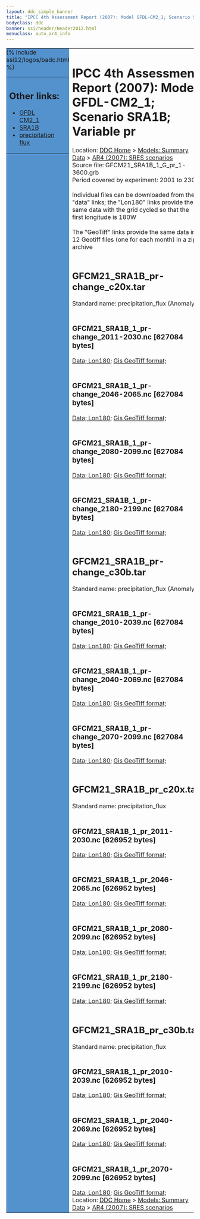 ```yaml
---
layout: ddc_simple_banner
title: "IPCC 4th Assessment Report (2007): Model GFDL-CM2_1; Scenario SRA1B; Variable pr"
bodyclass: ddc
banner: ssi/header/Header2012.html
menuclass: auto_ar4_info
---
```



<table width="100%" border="0" cellspacing="0" cellpadding="0" style="border-collapse: collapse;">
<tr style="margin:0;padding:0;border:0;">
<td style="margin:0;padding:0;border:0;height:1pt;width:150pt;background:#5492CD;" valign="top" >

<div id="lh-col2" class="auto_ar4_info">
<table class="menumain" bgcolor="#5492CD" cellspacing="0" width="100%" border="0">
<tr><td>
<h2> Other links:</h2>
<ul>
<li><a href="/auto/ar4/model-GFDL-CM2_1.html">GFDL<br/>CM2_1</a></li>
<li><a href="/auto/ar4/scenario-SRA1B.html">SRA1B</a></li>
<li><a href="/auto/ar4/var-precipitation_flux.html">precipitation flux</a></li>
</ul>
</td></tr>
{% include ssi12/logos/badc.html %}
</table>
</div>
</td>
<td><h1>IPCC 4th Assessment Report (2007): Model GFDL-CM2_1; Scenario SRA1B; Variable pr</h1>

<!-- Breadcrumb1 -->
<div id="breadcrumb1" align="left">
Location: <a href="/index.html">DDC Home</a> > <a href="/sim/gcm_clim/">Models: Summary Data</a>
> <a href="/sim/gcm_clim/SRES_AR4/index.html">AR4 (2007): SRES scenarios</a>
</div>
<!-- End of Breadcrumb1 -->Source file: GFCM21_SRA1B_1_G_pr_1-3600.grb
<br/>
Period covered by experiment: 2001 to 2300<br/>
<br/>Individual files can be downloaded from the "data" links; the "Lon180" links provide the same data
         with the grid cycled so that the first longitude is 180W<br/>
<br/>The "GeoTiff" links provide the same data in 12 Geotiff files (one for each month)
          in a zip archive<br/>
<br/><h2>GFCM21_SRA1B_pr-change_c20x.tar</h2>
Standard name: precipitation_flux (Anomaly)<br>
<br/><h3>GFCM21_SRA1B_1_pr-change_2011-2030.nc [627084 bytes]</h3>
<a href="http://apps.ipcc-data.org/cgi-bin/downl/ar4_nc/pr/GFCM21_SRA1B_1_pr-change_2011-2030.nc">Data; </a><a href="http://apps.ipcc-data.org/cgi-bin/downl/ar4_nc/pr/GFCM21_SRA1B_1_pr-change_2011-2030.cyto180.nc"> Lon180</a>; <a href="/cgi-bin/downl/ar4_tif/pr/GFCM21_SRA1B_1_pr-change_2011-2030.zip">Gis GeoTiff format; </a><br/>
<br/><h3>GFCM21_SRA1B_1_pr-change_2046-2065.nc [627084 bytes]</h3>
<a href="http://apps.ipcc-data.org/cgi-bin/downl/ar4_nc/pr/GFCM21_SRA1B_1_pr-change_2046-2065.nc">Data; </a><a href="http://apps.ipcc-data.org/cgi-bin/downl/ar4_nc/pr/GFCM21_SRA1B_1_pr-change_2046-2065.cyto180.nc"> Lon180</a>; <a href="/cgi-bin/downl/ar4_tif/pr/GFCM21_SRA1B_1_pr-change_2046-2065.zip">Gis GeoTiff format; </a><br/>
<br/><h3>GFCM21_SRA1B_1_pr-change_2080-2099.nc [627084 bytes]</h3>
<a href="http://apps.ipcc-data.org/cgi-bin/downl/ar4_nc/pr/GFCM21_SRA1B_1_pr-change_2080-2099.nc">Data; </a><a href="http://apps.ipcc-data.org/cgi-bin/downl/ar4_nc/pr/GFCM21_SRA1B_1_pr-change_2080-2099.cyto180.nc"> Lon180</a>; <a href="/cgi-bin/downl/ar4_tif/pr/GFCM21_SRA1B_1_pr-change_2080-2099.zip">Gis GeoTiff format; </a><br/>
<br/><h3>GFCM21_SRA1B_1_pr-change_2180-2199.nc [627084 bytes]</h3>
<a href="http://apps.ipcc-data.org/cgi-bin/downl/ar4_nc/pr/GFCM21_SRA1B_1_pr-change_2180-2199.nc">Data; </a><a href="http://apps.ipcc-data.org/cgi-bin/downl/ar4_nc/pr/GFCM21_SRA1B_1_pr-change_2180-2199.cyto180.nc"> Lon180</a>; <a href="/cgi-bin/downl/ar4_tif/pr/GFCM21_SRA1B_1_pr-change_2180-2199.zip">Gis GeoTiff format; </a><br/>
<br/><h2>GFCM21_SRA1B_pr-change_c30b.tar</h2>
Standard name: precipitation_flux (Anomaly)<br>
<br/><h3>GFCM21_SRA1B_1_pr-change_2010-2039.nc [627084 bytes]</h3>
<a href="http://apps.ipcc-data.org/cgi-bin/downl/ar4_nc/pr/GFCM21_SRA1B_1_pr-change_2010-2039.nc">Data; </a><a href="http://apps.ipcc-data.org/cgi-bin/downl/ar4_nc/pr/GFCM21_SRA1B_1_pr-change_2010-2039.cyto180.nc"> Lon180</a>; <a href="/cgi-bin/downl/ar4_tif/pr/GFCM21_SRA1B_1_pr-change_2010-2039.zip">Gis GeoTiff format; </a><br/>
<br/><h3>GFCM21_SRA1B_1_pr-change_2040-2069.nc [627084 bytes]</h3>
<a href="http://apps.ipcc-data.org/cgi-bin/downl/ar4_nc/pr/GFCM21_SRA1B_1_pr-change_2040-2069.nc">Data; </a><a href="http://apps.ipcc-data.org/cgi-bin/downl/ar4_nc/pr/GFCM21_SRA1B_1_pr-change_2040-2069.cyto180.nc"> Lon180</a>; <a href="/cgi-bin/downl/ar4_tif/pr/GFCM21_SRA1B_1_pr-change_2040-2069.zip">Gis GeoTiff format; </a><br/>
<br/><h3>GFCM21_SRA1B_1_pr-change_2070-2099.nc [627084 bytes]</h3>
<a href="http://apps.ipcc-data.org/cgi-bin/downl/ar4_nc/pr/GFCM21_SRA1B_1_pr-change_2070-2099.nc">Data; </a><a href="http://apps.ipcc-data.org/cgi-bin/downl/ar4_nc/pr/GFCM21_SRA1B_1_pr-change_2070-2099.cyto180.nc"> Lon180</a>; <a href="/cgi-bin/downl/ar4_tif/pr/GFCM21_SRA1B_1_pr-change_2070-2099.zip">Gis GeoTiff format; </a><br/>
<br/><h2>GFCM21_SRA1B_pr_c20x.tar</h2>
Standard name: precipitation_flux<br>
<br/><h3>GFCM21_SRA1B_1_pr_2011-2030.nc [626952 bytes]</h3>
<a href="http://apps.ipcc-data.org/cgi-bin/downl/ar4_nc/pr/GFCM21_SRA1B_1_pr_2011-2030.nc">Data; </a><a href="http://apps.ipcc-data.org/cgi-bin/downl/ar4_nc/pr/GFCM21_SRA1B_1_pr_2011-2030.cyto180.nc"> Lon180</a>; <a href="/cgi-bin/downl/ar4_tif/pr/GFCM21_SRA1B_1_pr_2011-2030.zip">Gis GeoTiff format; </a><br/>
<br/><h3>GFCM21_SRA1B_1_pr_2046-2065.nc [626952 bytes]</h3>
<a href="http://apps.ipcc-data.org/cgi-bin/downl/ar4_nc/pr/GFCM21_SRA1B_1_pr_2046-2065.nc">Data; </a><a href="http://apps.ipcc-data.org/cgi-bin/downl/ar4_nc/pr/GFCM21_SRA1B_1_pr_2046-2065.cyto180.nc"> Lon180</a>; <a href="/cgi-bin/downl/ar4_tif/pr/GFCM21_SRA1B_1_pr_2046-2065.zip">Gis GeoTiff format; </a><br/>
<br/><h3>GFCM21_SRA1B_1_pr_2080-2099.nc [626952 bytes]</h3>
<a href="http://apps.ipcc-data.org/cgi-bin/downl/ar4_nc/pr/GFCM21_SRA1B_1_pr_2080-2099.nc">Data; </a><a href="http://apps.ipcc-data.org/cgi-bin/downl/ar4_nc/pr/GFCM21_SRA1B_1_pr_2080-2099.cyto180.nc"> Lon180</a>; <a href="/cgi-bin/downl/ar4_tif/pr/GFCM21_SRA1B_1_pr_2080-2099.zip">Gis GeoTiff format; </a><br/>
<br/><h3>GFCM21_SRA1B_1_pr_2180-2199.nc [626952 bytes]</h3>
<a href="http://apps.ipcc-data.org/cgi-bin/downl/ar4_nc/pr/GFCM21_SRA1B_1_pr_2180-2199.nc">Data; </a><a href="http://apps.ipcc-data.org/cgi-bin/downl/ar4_nc/pr/GFCM21_SRA1B_1_pr_2180-2199.cyto180.nc"> Lon180</a>; <a href="/cgi-bin/downl/ar4_tif/pr/GFCM21_SRA1B_1_pr_2180-2199.zip">Gis GeoTiff format; </a><br/>
<br/><h2>GFCM21_SRA1B_pr_c30b.tar</h2>
Standard name: precipitation_flux<br>
<br/><h3>GFCM21_SRA1B_1_pr_2010-2039.nc [626952 bytes]</h3>
<a href="http://apps.ipcc-data.org/cgi-bin/downl/ar4_nc/pr/GFCM21_SRA1B_1_pr_2010-2039.nc">Data; </a><a href="http://apps.ipcc-data.org/cgi-bin/downl/ar4_nc/pr/GFCM21_SRA1B_1_pr_2010-2039.cyto180.nc"> Lon180</a>; <a href="/cgi-bin/downl/ar4_tif/pr/GFCM21_SRA1B_1_pr_2010-2039.zip">Gis GeoTiff format; </a><br/>
<br/><h3>GFCM21_SRA1B_1_pr_2040-2069.nc [626952 bytes]</h3>
<a href="http://apps.ipcc-data.org/cgi-bin/downl/ar4_nc/pr/GFCM21_SRA1B_1_pr_2040-2069.nc">Data; </a><a href="http://apps.ipcc-data.org/cgi-bin/downl/ar4_nc/pr/GFCM21_SRA1B_1_pr_2040-2069.cyto180.nc"> Lon180</a>; <a href="/cgi-bin/downl/ar4_tif/pr/GFCM21_SRA1B_1_pr_2040-2069.zip">Gis GeoTiff format; </a><br/>
<br/><h3>GFCM21_SRA1B_1_pr_2070-2099.nc [626952 bytes]</h3>
<a href="http://apps.ipcc-data.org/cgi-bin/downl/ar4_nc/pr/GFCM21_SRA1B_1_pr_2070-2099.nc">Data; </a><a href="http://apps.ipcc-data.org/cgi-bin/downl/ar4_nc/pr/GFCM21_SRA1B_1_pr_2070-2099.cyto180.nc"> Lon180</a>; <a href="/cgi-bin/downl/ar4_tif/pr/GFCM21_SRA1B_1_pr_2070-2099.zip">Gis GeoTiff format; </a><br/>
<!-- Breadcrumb2 -->
<div id="breadcrumb2" align="left">
Location: <a href="/index.html">DDC Home</a> > <a href="/sim/gcm_clim/">Models: Summary Data</a>
> <a href="/sim/gcm_clim/SRES_AR4/index.html">AR4 (2007): SRES scenarios</a>
</div>
<!-- End of Breadcrumb2 --></td></tr></table>
